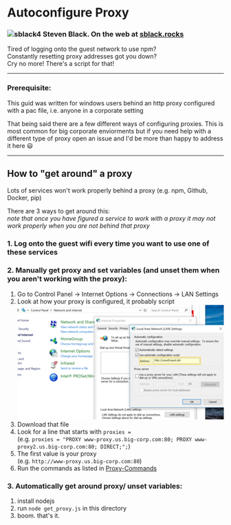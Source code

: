 # Autoconfigure Proxy
### ![sblack4](https://avatars2.githubusercontent.com/u/15880760?v=4&s=40) Steven Black.  On the web at [sblack.rocks](https://sblack.rocks)   

Tired of logging onto the guest network to use npm?  
Constantly resetting proxy addresses got you down?  
Cry no more! There's a script for that!

----
### Prerequisite: 
This guid was written for windows users behind an http proxy configured with a pac file, 
i.e. anyone in a corporate setting

That being said there are a few different ways of configuring proxies. 
This is most common for big corporate enviorments but if you need help with a different
type of proxy open an issue and I'd be more than happy to address it here :smiley:

----
## How to "get around" a proxy

Lots of services won't work properly behind a proxy
(e.g. npm, Github, Docker, pip)

There are 3 ways to get around this:  
*note that once you have figured a service to work with a proxy it may not work properly when you are not behind that proxy*

### 1. Log onto the guest wifi every time you want to use one of these services

### 2. Manually get proxy and set variables (and unset them when you aren't working with the proxy):

1. Go to Control Panel -> Internet Options -> Connections -> LAN Settings
2. Look at how your proxy is configured, it probably script  
![](images/LAN-Settings.PNG)
3. Download that file
4. Look for a line that starts with `proxies =`  
(e.g. `proxies = "PROXY www-proxy.us.big-corp.com:80; PROXY www-proxy2.us.big-corp.com:80; DIRECT;";`)
5. The first value is your proxy  
(e.g. `http://www-proxy.us.big-corp.com:80`)
6. Run the commands as listed in [Proxy-Commands](Proxy-Commands.md) 

<!-- configure your services! This should be a simple comman-line setting
    * npm: `npm config set http-proxy <PROXY_ADDRESS>`
    * github: `git config --global http.proxy <PROXY_ADDRESS>`
    * docker: Docker Menu -> Proxies -> Web Server. Then restart docker
        * In container: `export http_proxy="<PROXY_ADDRESS>"`
        * As a build-arg: `--build-arg http_proxy=<PROXY_ADDRESS>`
        * In Dockerfile:

        ```docker
        FROM ubuntu

        ENV http_proxy "<PROXY_ADDRESS>"
        ENV https_proxy "<PROXY_ADDRESS>"
        ```

    * pip: **TODO: haven't tried pip yet**

**TODO: finish this script/maybe write it in cmd or java which everyone has** -->
### 3. Automatically get around proxy/ unset variables:
1. install nodejs
2. run `node get_proxy.js` in this directory
3. boom. that's it. 
